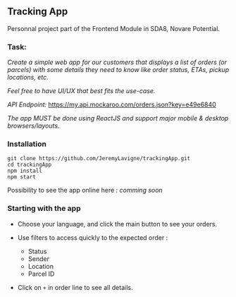 ## Tracking App

Personnal project part of the Frontend Module in SDA8, Novare Potential.

### Task:
*Create a simple web app for our customers that displays a list of orders (or parcels) with some details they need to know like order status, ETAs, pickup locations, etc.*
     
*Feel free to have UI/UX that best fits the use-case.*

*API Endpoint:* https://my.api.mockaroo.com/orders.json?key=e49e6840

*The app MUST be done using ReactJS and support major mobile & desktop
browsers/layouts.*

### Installation

```
git clone https://github.com/JeremyLavigne/trackingApp.git
cd trackingApp
npm install
npm start
```

Possibility to see the app online here : *comming soon*

### Starting with the app

 - Choose your language, and click the main button to see your orders.

 - Use filters to access quickly to the expected order :
    - Status
    - Sender
    - Location
    - Parcel ID

- Click on `+` in order line to see all details.